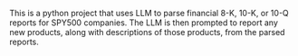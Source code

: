 This is a python project that uses LLM to parse financial 8-K, 10-K, or 10-Q reports for SPY500 companies. The LLM is then prompted to report any new products, along with descriptions of those products, from the parsed reports. 

